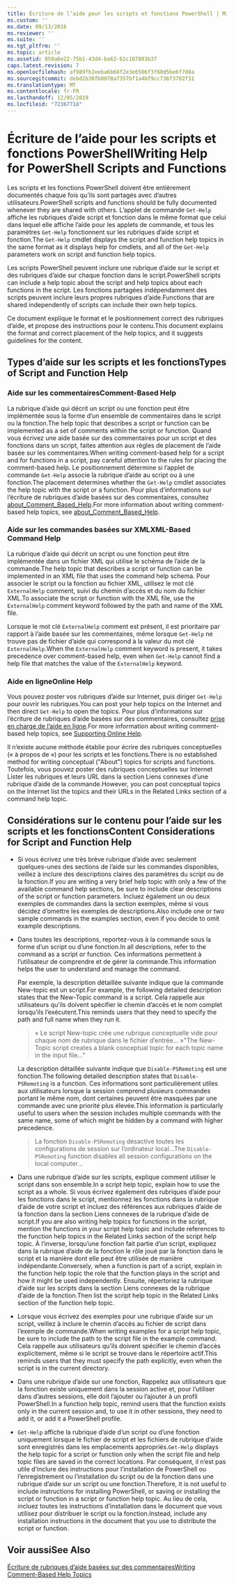 ```yaml
---
title: Écriture de l’aide pour les scripts et fonctions PowerShell | Microsoft Docs
ms.custom: ''
ms.date: 09/13/2016
ms.reviewer: ''
ms.suite: ''
ms.tgt_pltfrm: ''
ms.topic: article
ms.assetid: 859a6e22-75b1-43d4-ba62-62c107803b37
caps.latest.revision: 7
ms.openlocfilehash: af989fb2eeba6b68f2e3e6506f3f60d5be6f7d8a
ms.sourcegitcommit: debd2b38fb8070a7357bf1a4bf9cc736f3702f31
ms.translationtype: MT
ms.contentlocale: fr-FR
ms.lasthandoff: 12/05/2019
ms.locfileid: "72367718"
---
```

# <a name="writing-help-for-powershell-scripts-and-functions"></a><span data-ttu-id="2c5c5-102">Écriture de l’aide pour les scripts et fonctions PowerShell</span><span class="sxs-lookup"><span data-stu-id="2c5c5-102">Writing Help for PowerShell Scripts and Functions</span></span>

<span data-ttu-id="2c5c5-103">Les scripts et les fonctions PowerShell doivent être entièrement documentés chaque fois qu’ils sont partagés avec d’autres utilisateurs.</span><span class="sxs-lookup"><span data-stu-id="2c5c5-103">PowerShell scripts and functions should be fully documented whenever they are shared with others.</span></span>
<span data-ttu-id="2c5c5-104">L’applet de commande `Get-Help` affiche les rubriques d’aide script et fonction dans le même format que celui dans lequel elle affiche l’aide pour les applets de commande, et tous les paramètres `Get-Help` fonctionnent sur les rubriques d’aide script et fonction.</span><span class="sxs-lookup"><span data-stu-id="2c5c5-104">The `Get-Help` cmdlet displays the script and function help topics in the same format as it displays help for cmdlets, and all of the `Get-Help` parameters work on script and function help topics.</span></span>

<span data-ttu-id="2c5c5-105">Les scripts PowerShell peuvent inclure une rubrique d’aide sur le script et des rubriques d’aide sur chaque fonction dans le script.</span><span class="sxs-lookup"><span data-stu-id="2c5c5-105">PowerShell scripts can include a help topic about the script and help topics about each functions in the script.</span></span>
<span data-ttu-id="2c5c5-106">Les fonctions partagées indépendamment des scripts peuvent inclure leurs propres rubriques d’aide.</span><span class="sxs-lookup"><span data-stu-id="2c5c5-106">Functions that are shared independently of scripts can include their own help topics.</span></span>

<span data-ttu-id="2c5c5-107">Ce document explique le format et le positionnement correct des rubriques d’aide, et propose des instructions pour le contenu.</span><span class="sxs-lookup"><span data-stu-id="2c5c5-107">This document explains the format and correct placement of the help topics, and it suggests guidelines for the content.</span></span>

## <a name="types-of-script-and-function-help"></a><span data-ttu-id="2c5c5-108">Types d’aide sur les scripts et les fonctions</span><span class="sxs-lookup"><span data-stu-id="2c5c5-108">Types of Script and Function Help</span></span>

### <a name="comment-based-help"></a><span data-ttu-id="2c5c5-109">Aide sur les commentaires</span><span class="sxs-lookup"><span data-stu-id="2c5c5-109">Comment-Based Help</span></span>
<span data-ttu-id="2c5c5-110">La rubrique d’aide qui décrit un script ou une fonction peut être implémentée sous la forme d’un ensemble de commentaires dans le script ou la fonction.</span><span class="sxs-lookup"><span data-stu-id="2c5c5-110">The help topic that describes a script or function can be implemented as a set of comments within the script or function.</span></span>
<span data-ttu-id="2c5c5-111">Quand vous écrivez une aide basée sur des commentaires pour un script et des fonctions dans un script, faites attention aux règles de placement de l’aide basée sur les commentaires.</span><span class="sxs-lookup"><span data-stu-id="2c5c5-111">When writing comment-based help for a script and for functions in a script, pay careful attention to the rules for placing the comment-based help.</span></span>
<span data-ttu-id="2c5c5-112">Le positionnement détermine si l’applet de commande `Get-Help` associe la rubrique d’aide au script ou à une fonction.</span><span class="sxs-lookup"><span data-stu-id="2c5c5-112">The placement determines whether the `Get-Help` cmdlet associates the help topic with the script or a function.</span></span>
<span data-ttu-id="2c5c5-113">Pour plus d’informations sur l’écriture de rubriques d’aide basées sur des commentaires, consultez [about_Comment_Based_Help](/powershell/module/microsoft.powershell.core/about/about_comment_based_help).</span><span class="sxs-lookup"><span data-stu-id="2c5c5-113">For more information about writing comment-based help topics, see [about_Comment_Based_Help](/powershell/module/microsoft.powershell.core/about/about_comment_based_help).</span></span>

### <a name="xml-based-command-help"></a><span data-ttu-id="2c5c5-114">Aide sur les commandes basées sur XML</span><span class="sxs-lookup"><span data-stu-id="2c5c5-114">XML-Based Command Help</span></span>
<span data-ttu-id="2c5c5-115">La rubrique d’aide qui décrit un script ou une fonction peut être implémentée dans un fichier XML qui utilise le schéma de l’aide de la commande.</span><span class="sxs-lookup"><span data-stu-id="2c5c5-115">The help topic that describes a script or function can be implemented in an XML file that uses the command help schema.</span></span>
<span data-ttu-id="2c5c5-116">Pour associer le script ou la fonction au fichier XML, utilisez le mot clé `ExternalHelp` comment, suivi du chemin d’accès et du nom du fichier XML.</span><span class="sxs-lookup"><span data-stu-id="2c5c5-116">To associate the script or function with the XML file, use the `ExternalHelp` comment keyword followed by the path and name of the XML file.</span></span>

<span data-ttu-id="2c5c5-117">Lorsque le mot clé `ExternalHelp` comment est présent, il est prioritaire par rapport à l’aide basée sur les commentaires, même lorsque `Get-Help` ne trouve pas de fichier d’aide qui correspond à la valeur du mot clé `ExternalHelp`.</span><span class="sxs-lookup"><span data-stu-id="2c5c5-117">When the `ExternalHelp` comment keyword is present, it takes precedence over comment-based help, even when `Get-Help` cannot find a help file that matches the value of the `ExternalHelp` keyword.</span></span>

### <a name="online-help"></a><span data-ttu-id="2c5c5-118">Aide en ligne</span><span class="sxs-lookup"><span data-stu-id="2c5c5-118">Online Help</span></span>
<span data-ttu-id="2c5c5-119">Vous pouvez poster vos rubriques d’aide sur Internet, puis diriger `Get-Help` pour ouvrir les rubriques.</span><span class="sxs-lookup"><span data-stu-id="2c5c5-119">You can post your help topics on the Internet and then direct `Get-Help` to open the topics.</span></span>
<span data-ttu-id="2c5c5-120">Pour plus d’informations sur l’écriture de rubriques d’aide basées sur des commentaires, consultez [prise en charge de l’aide en ligne](../module/supporting-online-help.md).</span><span class="sxs-lookup"><span data-stu-id="2c5c5-120">For more information about writing comment-based help topics, see [Supporting Online Help](../module/supporting-online-help.md).</span></span>

<span data-ttu-id="2c5c5-121">Il n’existe aucune méthode établie pour écrire des rubriques conceptuelles (« à propos de ») pour les scripts et les fonctions.</span><span class="sxs-lookup"><span data-stu-id="2c5c5-121">There is no established method for writing conceptual ("About") topics for scripts and functions.</span></span>
<span data-ttu-id="2c5c5-122">Toutefois, vous pouvez poster des rubriques conceptuelles sur Internet Lister les rubriques et leurs URL dans la section Liens connexes d’une rubrique d’aide de la commande.</span><span class="sxs-lookup"><span data-stu-id="2c5c5-122">However, you can post conceptual topics on the Internet list the topics and their URLs in the Related Links section of a command help topic.</span></span>

## <a name="content-considerations-for-script-and-function-help"></a><span data-ttu-id="2c5c5-123">Considérations sur le contenu pour l’aide sur les scripts et les fonctions</span><span class="sxs-lookup"><span data-stu-id="2c5c5-123">Content Considerations for Script and Function Help</span></span>

- <span data-ttu-id="2c5c5-124">Si vous écrivez une très brève rubrique d’aide avec seulement quelques-unes des sections de l’aide sur les commandes disponibles, veillez à inclure des descriptions claires des paramètres du script ou de la fonction.</span><span class="sxs-lookup"><span data-stu-id="2c5c5-124">If you are writing a very brief help topic with only a few of the available command help sections, be sure to include clear descriptions of the script or function parameters.</span></span> <span data-ttu-id="2c5c5-125">Incluez également un ou deux exemples de commandes dans la section exemples, même si vous décidez d’omettre les exemples de descriptions.</span><span class="sxs-lookup"><span data-stu-id="2c5c5-125">Also include one or two sample commands in the examples section, even if you decide to omit example descriptions.</span></span>

- <span data-ttu-id="2c5c5-126">Dans toutes les descriptions, reportez-vous à la commande sous la forme d’un script ou d’une fonction.</span><span class="sxs-lookup"><span data-stu-id="2c5c5-126">In all descriptions, refer to the command as a script or function.</span></span> <span data-ttu-id="2c5c5-127">Ces informations permettent à l’utilisateur de comprendre et de gérer la commande.</span><span class="sxs-lookup"><span data-stu-id="2c5c5-127">This information helps the user to understand and manage the command.</span></span>

  <span data-ttu-id="2c5c5-128">Par exemple, la description détaillée suivante indique que la commande New-topic est un script.</span><span class="sxs-lookup"><span data-stu-id="2c5c5-128">For example, the following detailed description states that the New-Topic command is a script.</span></span> <span data-ttu-id="2c5c5-129">Cela rappelle aux utilisateurs qu’ils doivent spécifier le chemin d’accès et le nom complet lorsqu’ils l’exécutent.</span><span class="sxs-lookup"><span data-stu-id="2c5c5-129">This reminds users that they need to specify the path and full name when they run it.</span></span>

  > <span data-ttu-id="2c5c5-130">« Le script New-topic crée une rubrique conceptuelle vide pour chaque nom de rubrique dans le fichier d’entrée... »</span><span class="sxs-lookup"><span data-stu-id="2c5c5-130">"The New-Topic script creates a blank conceptual topic for each topic name in the input file..."</span></span>

  <span data-ttu-id="2c5c5-131">La description détaillée suivante indique que `Disable-PSRemoting` est une fonction.</span><span class="sxs-lookup"><span data-stu-id="2c5c5-131">The following detailed description states that `Disable-PSRemoting` is a function.</span></span> <span data-ttu-id="2c5c5-132">Ces informations sont particulièrement utiles aux utilisateurs lorsque la session comprend plusieurs commandes portant le même nom, dont certaines peuvent être masquées par une commande avec une priorité plus élevée.</span><span class="sxs-lookup"><span data-stu-id="2c5c5-132">This information is particularly useful to users when the session includes multiple commands with the same name, some of which might be hidden by a command with higher precedence.</span></span>

  > <span data-ttu-id="2c5c5-133">La fonction `Disable-PSRemoting` désactive toutes les configurations de session sur l’ordinateur local...</span><span class="sxs-lookup"><span data-stu-id="2c5c5-133">The `Disable-PSRemoting` function disables all session configurations on the local computer...</span></span>

- <span data-ttu-id="2c5c5-134">Dans une rubrique d’aide sur les scripts, explique comment utiliser le script dans son ensemble.</span><span class="sxs-lookup"><span data-stu-id="2c5c5-134">In a script help topic, explain how to use the script as a whole.</span></span> <span data-ttu-id="2c5c5-135">Si vous écrivez également des rubriques d’aide pour les fonctions dans le script, mentionnez les fonctions dans la rubrique d’aide de votre script et incluez des références aux rubriques d’aide de la fonction dans la section Liens connexes de la rubrique d’aide de script.</span><span class="sxs-lookup"><span data-stu-id="2c5c5-135">If you are also writing help topics for functions in the script, mention the functions in your script help topic and include references to the function help topics in the Related Links section of the script help topic.</span></span> <span data-ttu-id="2c5c5-136">À l’inverse, lorsqu’une fonction fait partie d’un script, expliquez dans la rubrique d’aide de la fonction le rôle joué par la fonction dans le script et la manière dont elle peut être utilisée de manière indépendante.</span><span class="sxs-lookup"><span data-stu-id="2c5c5-136">Conversely, when a function is part of a script, explain in the function help topic the role that the function plays in the script and how it might be used independently.</span></span> <span data-ttu-id="2c5c5-137">Ensuite, répertoriez la rubrique d’aide sur les scripts dans la section Liens connexes de la rubrique d’aide de la fonction.</span><span class="sxs-lookup"><span data-stu-id="2c5c5-137">Then list the script help topic in the Related Links section of the function help topic.</span></span>

- <span data-ttu-id="2c5c5-138">Lorsque vous écrivez des exemples pour une rubrique d’aide sur un script, veillez à inclure le chemin d’accès au fichier de script dans l’exemple de commande.</span><span class="sxs-lookup"><span data-stu-id="2c5c5-138">When writing examples for a script help topic, be sure to include the path to the script file in the example command.</span></span> <span data-ttu-id="2c5c5-139">Cela rappelle aux utilisateurs qu’ils doivent spécifier le chemin d’accès explicitement, même si le script se trouve dans le répertoire actif.</span><span class="sxs-lookup"><span data-stu-id="2c5c5-139">This reminds users that they must specify the path explicitly, even when the script is in the current directory.</span></span>

- <span data-ttu-id="2c5c5-140">Dans une rubrique d’aide sur une fonction, Rappelez aux utilisateurs que la fonction existe uniquement dans la session active et, pour l’utiliser dans d’autres sessions, elle doit l’ajouter ou l’ajouter à un profil PowerShell.</span><span class="sxs-lookup"><span data-stu-id="2c5c5-140">In a function help topic, remind users that the function exists only in the current session and, to use it in other sessions, they need to add it, or add it a PowerShell profile.</span></span>

- <span data-ttu-id="2c5c5-141">`Get-Help` affiche la rubrique d’aide d’un script ou d’une fonction uniquement lorsque le fichier de script et les fichiers de rubrique d’aide sont enregistrés dans les emplacements appropriés.</span><span class="sxs-lookup"><span data-stu-id="2c5c5-141">`Get-Help` displays the help topic for a script or function only when the script file and help topic files are saved in the correct locations.</span></span> <span data-ttu-id="2c5c5-142">Par conséquent, il n’est pas utile d’inclure des instructions pour l’installation de PowerShell ou l’enregistrement ou l’installation du script ou de la fonction dans une rubrique d’aide sur un script ou une fonction.</span><span class="sxs-lookup"><span data-stu-id="2c5c5-142">Therefore, it is not useful to include instructions for installing PowerShell, or saving or installing the script or function in a script or function help topic.</span></span> <span data-ttu-id="2c5c5-143">Au lieu de cela, incluez toutes les instructions d’installation dans le document que vous utilisez pour distribuer le script ou la fonction.</span><span class="sxs-lookup"><span data-stu-id="2c5c5-143">Instead, include any installation instructions in the document that you use to distribute the script or function.</span></span>

## <a name="see-also"></a><span data-ttu-id="2c5c5-144">Voir aussi</span><span class="sxs-lookup"><span data-stu-id="2c5c5-144">See Also</span></span>

[<span data-ttu-id="2c5c5-145">Écriture de rubriques d’aide basées sur des commentaires</span><span class="sxs-lookup"><span data-stu-id="2c5c5-145">Writing Comment-Based Help Topics</span></span>](./writing-comment-based-help-topics.md)
